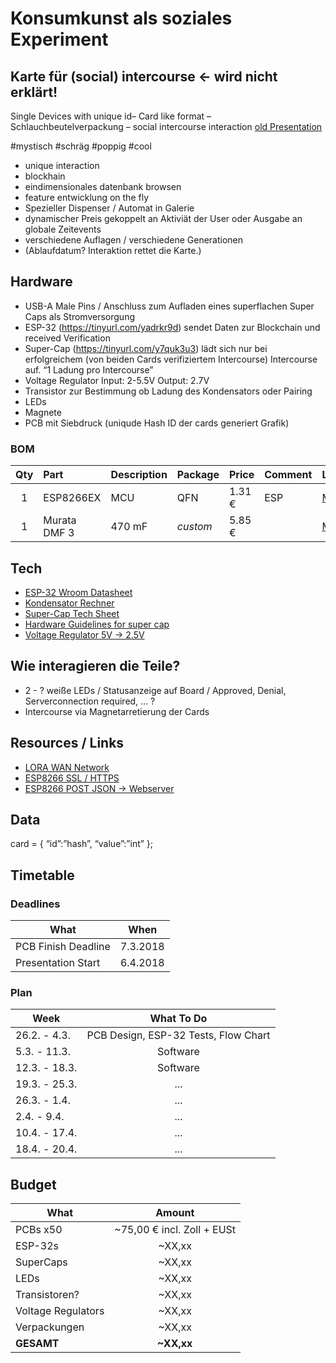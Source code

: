 # Konsumkunst als soziales Experiment

## Karte für (social) intercourse ← wird nicht erklärt!

Single Devices with unique id– Card like format – Schlauchbeutelverpackung – social intercourse interaction
[old Presentation](https://docs.google.com/presentation/d/1cpQ3VtDt5smEuH57AWrwYjjEIkGQ9L3YSArqFy4ICfg/edit#slide=id.g32697ab881_0_8)

#mystisch #schräg #poppig #cool

* unique interaction
* blockhain
* eindimensionales datenbank browsen
* feature entwicklung on the fly
* Spezieller Dispenser / Automat in Galerie
* dynamischer Preis gekoppelt an Aktiviät der User oder Ausgabe an globale Zeitevents
* verschiedene Auflagen / verschiedene Generationen
* (Ablaufdatum? Interaktion rettet die Karte.)

## Hardware

* USB-A Male Pins / Anschluss zum Aufladen eines superflachen Super Caps als Stromversorgung
* ESP-32 (https://tinyurl.com/yadrkr9d) sendet Daten zur Blockchain und received Verification
* Super-Cap (https://tinyurl.com/y7quk3u3) lädt sich nur bei erfolgreichem (von beiden Cards verifiziertem Intercourse) Intercourse auf. “1 Ladung pro Intercourse”
* Voltage Regulator Input: 2-5.5V Output: 2.7V
* Transistor zur Bestimmung ob Ladung des Kondensators oder Pairing
* LEDs
* Magnete
* PCB mit Siebdruck (uniqude Hash ID der cards generiert Grafik)

### BOM

| Qty | Part | Description | Package | Price | Comment | Link |
| :---: | :--- | :--- | :--- | :--- | :--- | :--- |
| 1 | ESP8266EX | MCU | QFN | 1.31 € | ESP | [Mouser](https://www.mouser.de/ProductDetail/Espressif-Systems/ESP8266EX?qs=sGAEpiMZZMve4%2fbfQkoj%252bGif8WCprhV4ngk1mHM9Xjs%3d) |
| 1 | Murata DMF 3| 470 mF |  _custom_ | 5.85 € | | [Mouser](https://www.mouser.de/ProductDetail/Murata-Electronics/DMF3Z5R5H474M3DTA0?qs=sGAEpiMZZMsCu9HefNWqpow%252bJity0uDxL9hAWoIDD1A%3d) |

## Tech

* [ESP-32 Wroom Datasheet](https://www.espressif.com/sites/default/files/documentation/esp-wroom-32_datasheet_en.pdf)
* [Kondensator Rechner](http://www.elektronik-labor.de/OnlineRechner/Kapazitaet.html)
* [Super-Cap Tech Sheet](https://www.mouser.de/ProductDetail/81-DMF3Z5R5H474M3DA0)
* [Hardware Guidelines for super cap](https://www.murata.com/~/media/webrenewal/products/capacitor/edlc/techguide/electrical/edlc_technical_note.pdf)
* [Voltage Regulator 5V -> 2.5V](https://www.mouser.de/ProductDetail/STMicroelectronics/LD1117S25TR?qs=sGAEpiMZZMuXVhsoTePomv6abewqdBmu8)

## Wie interagieren die Teile?

* 2 - ? weiße LEDs / Statusanzeige auf Board / Approved, Denial, Serverconnection required, ... ?
* Intercourse via Magnetarretierung der Cards

## Resources / Links

* [LORA WAN Network](https://www.lora-alliance.org/)
* [ESP8266 SSL / HTTPS](https://github.com/arduino-libraries/ArduinoHttpClient/issues/13)
* [ESP8266 POST JSON -> Webserver](https://techtutorialsx.com/2017/01/08/esp8266-posting-json-data-to-a-flask-server-on-the-cloud/)



## Data

card =  {
	“id”:”hash”, 
	“value”:”int” };
	
## Timetable

### Deadlines

| What        | When            | 
| ------------- |:-------------:|
| PCB Finish Deadline   | 7.3.2018    |
| Presentation Start    | 6.4.2018    |

### Plan

| Week        | What To Do  | 
| ------------- |:-------------:|
| 26.2. - 4.3.  | PCB Design, ESP-32 Tests, Flow Chart | 
| 5.3. - 11.3.  | Software |
| 12.3. - 18.3. | Software |
| 19.3. - 25.3. | ... | 
| 26.3. - 1.4.  | ... | 
| 2.4. - 9.4.   | ... | 
| 10.4. - 17.4. | ... | 
| 18.4. - 20.4. | ... |

## Budget 

| What        | Amount  | 
| ------------- |:-------------:|
| PCBs x50  | ~75,00 € incl. Zoll + EUSt | 
| ESP-32s | ~XX,xx |
| SuperCaps | ~XX,xx |
| LEDs | ~XX,xx | 
| Transistoren? | ~XX,xx | 
| Voltage Regulators | ~XX,xx | 
| Verpackungen | ~XX,xx | 
| __GESAMT__ | __~XX,xx__ |


